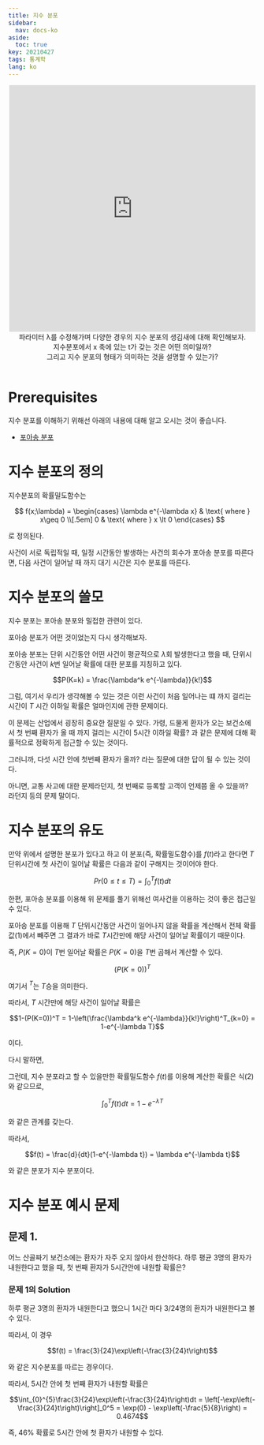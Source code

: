 ```yaml
---
title: 지수 분포
sidebar:
  nav: docs-ko
aside:
  toc: true
key: 20210427
tags: 통계학
lang: ko
---
```


<center>
  <iframe width = "500" height = "500" frameborder = "0" src="https://angeloyeo.github.io/p5/2021-04-27-exponential_distribution/"></iframe>
  <br>
  파라미터 λ를 수정해가며 다양한 경우의 지수 분포의 생김새에 대해 확인해보자. 
  <br>
  지수분포에서 x 축에 있는 t가 갖는 것은 어떤 의미일까? 
  <br>
  그리고 지수 분포의 형태가 의미하는 것을 설명할 수 있는가?
  <br>
  <br>
</center>

# Prerequisites

지수 분포를 이해하기 위해선 아래의 내용에 대해 알고 오시는 것이 좋습니다.

* [포아송 분포](https://angeloyeo.github.io/2021/04/26/Poisson_distribution.html)

# 지수 분포의 정의

지수분포의 확률밀도함수는

$$ f(x;\lambda) = 
\begin{cases}
  \lambda e^{-\lambda x} & \text{ where } x\geq 0 \\[.5em]
  0 & \text{ where } x \lt 0
\end{cases}
$$

로 정의된다. 

사건이 서로 독립적일 때, 일정 시간동안 발생하는 사건의 회수가 포아송 분포를 따른다면, 다음 사건이 일어날 때 까지 대기 시간은 지수 분포를 따른다.

# 지수 분포의 쓸모

지수 분포는 포아송 분포와 밀접한 관련이 있다.

포아송 분포가 어떤 것이었는지 다시 생각해보자.

포아송 분포는 단위 시간동안 어떤 사건이 평균적으로 $\lambda$회 발생한다고 했을 때, 단위시간동안 사건이 $k$번 일어날 확률에 대한 분포를 지칭하고 있다.

$$P(K=k) = \frac{\lambda^k e^{-\lambda}}{k!}$$

그럼, 여기서 우리가 생각해볼 수 있는 것은 이런 사건이 처음 일어나는 떄 까지 걸리는 시간이 $T$ 시간 이하일 확률은 얼마인지에 관한 문제이다.

이 문제는 산업에서 굉장히 중요한 질문일 수 있다. 가령, 드물게 환자가 오는 보건소에서 첫 번째 환자가 올 때 까지 걸리는 시간이 5시간 이하일 확률? 과 같은 문제에 대해 확률적으로 정확하게 접근할 수 있는 것이다.

그러니까, 다섯 시간 안에 첫번째 환자가 올까? 라는 질문에 대한 답이 될 수 있는 것이다.

아니면, 교통 사고에 대한 문제라던지, 첫 번째로 등록할 고객이 언제쯤 올 수 있을까? 라던지 등의 문제 말이다.

# 지수 분포의 유도

만약 위에서 설명한 분포가 있다고 하고 이 분포(즉, 확률밀도함수)를 $f(t)$라고 한다면 $T$ 단위시간에 첫 사건이 일어날 확률은 다음과 같이 구해지는 것이어야 한다.

$$Pr(0\leq t\leq T)=\int_{0}^{T}f(t)dt$$

한편, 포아송 분포를 이용해 위 문제를 풀기 위해선 여사건을 이용하는 것이 좋은 접근일 수 있다.

포아송 분포를 이용해 $T$ 단위시간동안 사건이 일어나지 않을 확률을 계산해서 전체 확률값(1)에서 빼주면 그 결과가 바로 $T$시간만에 해당 사건이 일어날 확률이기 때문이다.

즉, $P(K=0)$이 $T$번 일어날 확률은 $P(K=0)$을 $T$번 곱해서 계산할 수 있다.

$$\left(P(K=0)\right)^T$$

여기서 ${}^T$는 $T$승을 의미한다.

따라서, $T$ 시간만에 해당 사건이 일어날 확률은

$$1-(P(K=0))^T = 1-\left(\frac{\lambda^k e^{-\lambda}}{k!}\right)^T_{k=0} = 1-e^{-\lambda T}$$

이다.

다시 말하면,

그런데, 지수 분포라고 할 수 있을만한 확률밀도함수 $f(t)$를 이용해 계산한 확률은 식(2)와 같으므로,

$$\int_{0}^{T}f(t)dt = 1-e^{-\lambda T}$$

와 같은 관계를 갖는다.

따라서,

$$f(t) = \frac{d}{dt}(1-e^{-\lambda t}) = \lambda e^{-\lambda t}$$

와 같은 분포가 지수 분포이다.

# 지수 분포 예시 문제

## 문제 1.

어느 산골짜기 보건소에는 환자가 자주 오지 않아서 한산하다. 하루 평균 3명의 환자가 내원한다고 했을 때, 첫 번째 환자가 5시간안에 내원할 확률은?

### 문제 1의 Solution

하루 평균 3명의 환자가 내원한다고 했으니 1시간 마다 3/24명의 환자가 내원한다고 볼 수 있다.

따라서, 이 경우 

$$f(t) = \frac{3}{24}\exp\left(-\frac{3}{24}t\right)$$

와 같은 지수분포를 따르는 경우이다.

따라서, 5시간 안에 첫 번째 환자가 내원할 확률은

$$\int_{0}^{5}\frac{3}{24}\exp\left(-\frac{3}{24}t\right)dt = \left[-\exp\left(-\frac{3}{24}t\right)\right]_0^5 = \exp(0) - \exp\left(-\frac{5}{8}\right) = 0.4674$$

즉, 46% 확률로 5시간 안에 첫 환자가 내원할 수 있다.